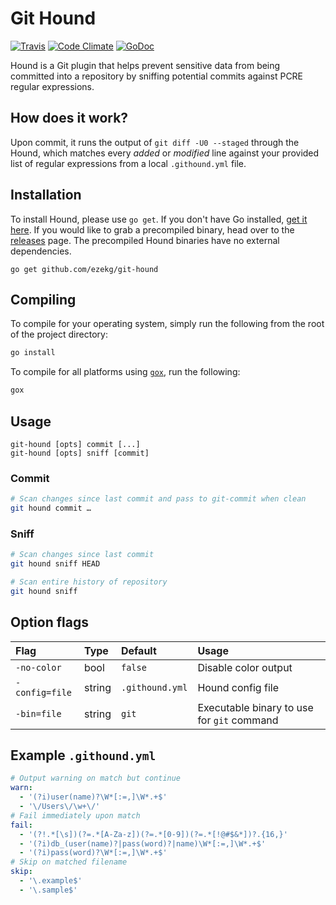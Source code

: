 # Git Hound
[![Travis](https://img.shields.io/travis/ezekg/git-hound.svg?style=flat-square)](https://travis-ci.org/ezekg/git-hound)
[![Code Climate](https://img.shields.io/codeclimate/github/ezekg/git-hound.svg?style=flat-square)](https://codeclimate.com/github/ezekg/git-hound)
[![GoDoc](https://img.shields.io/badge/godoc-reference-blue.svg?style=flat-square)](https://godoc.org/github.com/ezekg/git-hound)

Hound is a Git plugin that helps prevent sensitive data from being committed into a repository by sniffing potential commits against PCRE regular expressions.

## How does it work?
Upon commit, it runs the output of `git diff -U0 --staged` through the Hound, which matches every _added_ or _modified_ line against your provided list of regular expressions from a local `.githound.yml` file.

## Installation
To install Hound, please use `go get`. If you don't have Go installed, [get it here](https://golang.org/dl/). If you would like to grab a precompiled binary, head over to the [releases](https://github.com/ezekg/git-hound/releases) page. The precompiled Hound binaries have no external dependencies.

```
go get github.com/ezekg/git-hound
```

## Compiling
To compile for your operating system, simply run the following from the root of the project directory:
```bash
go install
```

To compile for all platforms using [`gox`](https://github.com/mitchellh/gox), run the following:
```bash
gox
```

## Usage
```
git-hound [opts] commit [...]
git-hound [opts] sniff [commit]
```

### Commit
```bash
# Scan changes since last commit and pass to git-commit when clean
git hound commit …
```

### Sniff
```bash
# Scan changes since last commit
git hound sniff HEAD

# Scan entire history of repository
git hound sniff
```

## Option flags

| Flag           | Type   | Default         | Usage                                      |
|:---------------|:-------|:----------------|:-------------------------------------------|
| `-no-color`    | bool   | `false`         | Disable color output                       |
| `-config=file` | string | `.githound.yml` | Hound config file                          |
| `-bin=file`    | string | `git`           | Executable binary to use for `git` command |

## Example `.githound.yml`

```yaml
# Output warning on match but continue
warn:
  - '(?i)user(name)?\W*[:=,]\W*.+$'
  - '\/Users\/\w+\/'
# Fail immediately upon match
fail:
  - '(?!.*[\s])(?=.*[A-Za-z])(?=.*[0-9])(?=.*[!@#$&*])?.{16,}'
  - '(?i)db_(user(name)?|pass(word)?|name)\W*[:=,]\W*.+$'
  - '(?i)pass(word)?\W*[:=,]\W*.+$'
# Skip on matched filename
skip:
  - '\.example$'
  - '\.sample$'
```
